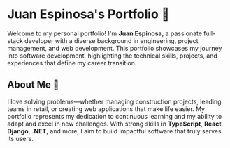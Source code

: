 # Juan Espinosa's Portfolio 🌟

Welcome to my personal portfolio! I'm **Juan Espinosa**, a passionate full-stack developer with a diverse background in engineering, project management, and web development. This portfolio showcases my journey into software development, highlighting the technical skills, projects, and experiences that define my career transition.

## About Me 🚀

I love solving problems—whether managing construction projects, leading teams in retail, or creating web applications that make life easier. My portfolio represents my dedication to continuous learning and my ability to adapt and excel in new challenges. With strong skills in **TypeScript**, **React**, **Django**, **.NET**, and more, I aim to build impactful software that truly serves its users.